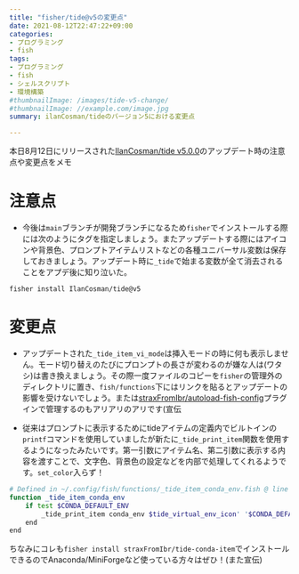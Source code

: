 ```yaml
---
title: "fisher/tide@v5の変更点"
date: 2021-08-12T22:47:22+09:00
categories:
- プログラミング
- fish
tags:
- プログラミング
- fish
- シェルスクリプト
- 環境構築
#thumbnailImage: /images/tide-v5-change/
#thumbnailImage: //example.com/image.jpg
summary: ilanCosman/tideのバージョン5における変更点

---
```

本日8月12日にリリースされた[IlanCosman/tide v5.0.0](https://github.com/IlanCosman/tide/releases/tag/v5.0.0)のアップデート時の注意点や変更点をメモ
<!--more-->

# 注意点
- 今後は`main`ブランチが開発ブランチになるため`fisher`でインストールする際には次のようにタグを指定しましょう。またアップデートする際にはアイコンや背景色、プロンプトアイテムリストなどの各種ユニバーサル変数は保存しておきましょう。アップデート時に`_tide`で始まる変数が全て消去されることをアプデ後に知り泣いた。
```
fisher install IlanCosman/tide@v5
```
# 変更点
- アップデートされた`_tide_item_vi_mode`は挿入モードの時に何も表示しません。モード切り替えのたびにプロンプトの長さが変わるのが嫌な人は(ワタシ)は書き換えましょう。その際一度ファイルのコピーを`fisher`の管理外のディレクトリに置き、`fish/functions`下にはリンクを貼るとアップデートの影響を受けないでしょう。または[straxFromIbr/autoload-fish-config](https://github.com/straxFromIbr/autoload-fish-config)プラグインで管理するのもアリアリのアリです(宣伝

- 従来はプロンプトに表示するためにtideアイテムの定義内でビルトインの`printf`コマンドを使用していましたが新たに`_tide_print_item`関数を使用するようになったみたいです。第一引数にアイテム名、第二引数に表示する内容を渡すことで、文字色、背景色の設定などを内部で処理してくれるようです。`set_color`入らず！
    

```bash
# Defined in ~/.config/fish/functions/_tide_item_conda_env.fish @ line 1
function _tide_item_conda_env
	if test $CONDA_DEFAULT_ENV
        _tide_print_item conda_env $tide_virtual_env_icon' '$CONDA_DEFAULT_ENV 
	end
end

```
ちなみにコレも`fisher install straxFromIbr/tide-conda-item`でインストールできるのでAnaconda/MiniForgeなど使っている方々はぜひ！(また宣伝)

